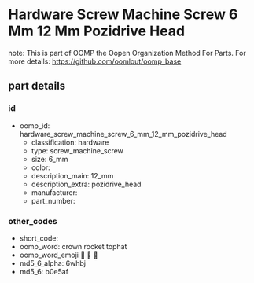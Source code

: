 # Hardware Screw Machine Screw 6 Mm 12 Mm Pozidrive Head  

note: This is part of OOMP the Oopen Organization Method For Parts. For more details: https://github.com/oomlout/oomp_base

##  part details





### id
* oomp_id: hardware_screw_machine_screw_6_mm_12_mm_pozidrive_head
  * classification: hardware
  * type: screw_machine_screw
  * size: 6_mm
  * color: 
  * description_main: 12_mm
  * description_extra: pozidrive_head
  * manufacturer: 
  * part_number: 

### other_codes
* short_code: 
* oomp_word: crown rocket tophat
* oomp_word_emoji :crown: :rocket: :tophat:
* md5_6_alpha: 6whbj
* md5_6: b0e5af